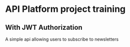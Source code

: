 # API Platform project training

## With JWT Authorization

A simple api allowing users to subscribe to newsletters
